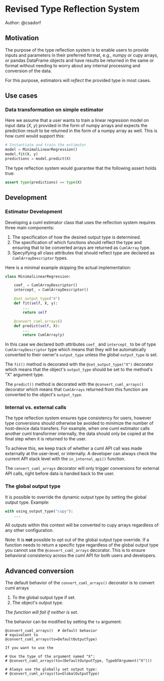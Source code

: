 # Revised Type Reflection System

Author: @csadorf

## Motivation

The purpose of the type reflection system is to enable users to provide inputs
and parameters in their preferred format, e.g., numpy or cupy arrays, or pandas
DataFrame objects and have results be returned in the same or format without
needing to worry about any internal processing and conversion of the data.

For this purpose, estimators will _reflect_ the provided type in most cases.

## Use cases

### Data transformation on simple estimator

Here we assume that a user wants to train a linear regression model on input
data (_X_, _y_) provided in the form of numpy arrays and expects the prediction
result to be returned in the form of a numpy array as well. This is how cuml
would support this:

```python
# Instantiate and train the estimator
model = MinimalLinearRegression()
model.fit(X, y)
predictions = model.predict(X)
```

The type reflection system would guarantee that the following assert holds true:
```python
assert type(predictions) == type(X)
```

## Development

### Estimator Development

Developing a cuml estimator class that uses the reflection system requires three main components:

1. The specification of how the desired output type is determined.
2. The specification of which functions should reflect the type and ensuring that to be converted arrays are returned as `CumlArray` type.
3. Specyifying all class attributes that should reflect type are declared as `CumlArrayDescriptor` types.

Here is a minimal example skipping the actual implementation:

```python
class MinimalLinearRegression:

    coef_ = CumlArrayDescriptor()
    intercept_ = CumlArrayDescriptor()

    @set_output_type("X")
    def fit(self, X, y):
        ...
        return self

    @convert_cuml_arrays()
    def predict(self, X):
        ...
        return CumlArray(y)
```

In this case we declared both attributes `coef_` and `intercept_` to be of type
`CumlArrayDescriptor` type which means that they will be automatically converted
to their owner's `output_type` unless the global `output_type` is set.

The `fit()` method is decorated with the `@set_output_type("X")` decorator which
means that the object's `output_type` should be set to the method's "X" argument
type.

The `predict()` method is decorated with the `@convert_cuml_arrays()` decorator
which means that `CumlArrays` returned from this function are converted to the
object's `output_type`.

### Internal vs. external calls

The type reflection system ensures type consistency for users, however type
conversions should otherwise be avoided to minimize the number of host-device
data transfers. For example, when one cuml estimator calls another cuml
transformer internally, the data should only be copied at the final step when it
is returned to the user.

To achieve this, we keep track of whether a cuml API call was made externally at
the user-level, or internally. A developer can always check the current API
stack level with the `in_internal_api()` function.

The `convert_cuml_arrays` decorator will only trigger conversions for external
API calls, right before data is handed back to the user.

### The global output type

It is possible to override the dynamic output type by setting the global output type.
Example:

```python
with using_output_type("cupy"):
    ...
```

All outputs within this context will be converted to cupy arrays regardless of
any other configuration.

Note: It is **not** possible to opt out of the global output type override. If a
function needs to return a specific type regardless of the global output type
you cannot use the `@convert_cuml_arrays` decorator. This is to ensure
behavioral consistency across the cuml API for both users and developers.

## Advanced conversion

The default behavior of the `convert_cuml_arrays()` decorator is to convert cuml arrays

1. To the global output type if set.
2. The object's output type.

_The function will fail if neither is set._

The behavior can be modified by setting the `to` argument:

```
@convert_cuml_arrays()  # default behavior
# equivalent to
@convert_cuml_arrays(to=DefaultOutputType)

If you want to use the 

# Use the type of the argument named "X":
# @convert_cuml_arrays(to=(DefaultOutputType, TypeOfArgument("X")))

# Always use the globally set output type:
# @convert_cuml_arrays(to=GlobalOutputType)
```
